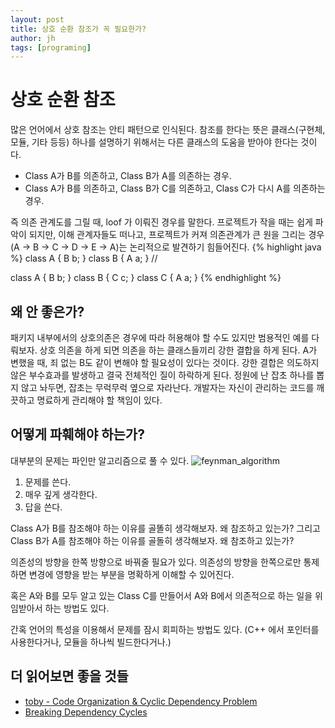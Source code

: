 ```yaml
---
layout: post
title: 상호 순환 참조가 꼭 필요한가?
author: jh
tags: [programing]
---
```

# 상호 순환 참조
많은 언어에서 상호 참조는 안티 패턴으로 인식된다. 참조를 한다는 뜻은 클래스(구현체, 모듈, 기타 등등) 하나를 설명하기 위해서는 다른 클래스의 도움을 받아야 한다는 것이다.

* Class A가 B를 의존하고, Class B가 A를 의존하는 경우.
* Class A가 B를 의존하고, Class B가 C를 의존하고, Class C가 다시 A를 의존하는 경우.

즉 의존 관계도를 그릴 때, loof 가 이뤄진 경우를 말한다. 프로젝트가 작을 때는 쉽게 파악이 되지만, 이해 관계자들도 떠나고, 프로젝트가 커져 의존관계가 큰 원을 그리는 경우 (A -> B -> C -> D -> E -> A)는 논리적으로 발견하기 힘들어진다.
{% highlight java %}
class A {
    B b;
}
class B {
    A a;
}
//

class A {
    B b;
}
class B {
    C c;
}
class C {
    A a;
}
{% endhighlight %}


## 왜 안 좋은가?
패키지 내부에서의 상호의존은 경우에 따라 허용해야 할 수도 있지만 범용적인 예를 다뤄보자. 상호 의존을 하게 되면 의존을 하는 클래스들끼리 강한 결합을 하게 된다. A가 변했을 때, 죄 없는 B도 같이 변해야 할 필요성이 있다는 것이다. 강한 결합은 의도하지 않은 부수효과를 발생하고 결국 전체적인 질이 하락하게 된다. 정원에 난 잡초 하나를 뽑지 않고 놔두면, 잡초는 무럭무럭 옆으로 자라난다.
개발자는 자신이 관리하는 코드를 깨끗하고 명료하게 관리해야 할 책임이 있다.
 
## 어떻게 파훼해야 하는가?
대부분의 문제는 파인만 알고리즘으로 풀 수 있다.
![feynman_algorithm]({{site.url}}/public/posts_images/feynman_algorithm.jpg)

1. 문제를 쓴다.
2. 매우 깊게 생각한다.
3. 답을 쓴다.

Class A가 B를 참조해야 하는 이유를 골똘히 생각해보자. 왜 참조하고 있는가?
그리고 Class B가 A를 참조해야 하는 이유를 골돌히 생각해보자. 왜 참조하고 있는가?

의존성의 방향을 한쪽 방향으로 바꿔줄 필요가 있다. 의존성의 방향을 한쪽으로만 통제하면 변경에 영향을 받는 부분을 명확하게 이해할 수 있어진다.

혹은 A와 B를 모두 알고 있는 Class C를 만들어서 A와 B에서 의존적으로 하는 일을 위임받아서 하는 방법도 있다.

간혹 언어의 특성을 이용해서 문제를 잠시 회피하는 방법도 있다. (C++ 에서 포인터를 사용한다거나, 모듈을 하나씩 빌드한다거나.)

## 더 읽어보면 좋을 것들
* [toby - Code Organization & Cyclic Dependency Problem](http://toby.epril.com/?p=263)
* [Breaking Dependency Cycles](https://dzone.com/articles/breaking-dependency-cycles)
